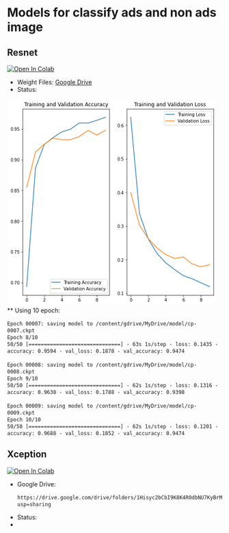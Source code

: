 # Models for classify ads and non ads image
## Resnet
[![Open In Colab](https://colab.research.google.com/assets/colab-badge.svg)](https://colab.research.google.com/drive/1idCyiGacw8aMFh9_WTsX-TIxDzWH2yBt?usp=sharing&fbclid=IwAR0likSFXw_jp_AHKn6Efsh86qzZUxN8kv7sInJAeH5dcpXvBQX9pUXOpwM)
* Weight Files:
  [Google Drive](https://drive.google.com/drive/folders/1Ei48qmtRVYPlQMuzQA_hL2qJq3gTC4Sw?fbclid=IwAR03psRqtLxESr-VTbXT_NkF6Htd17QDLMgPRQ276r9jYsYpgorr0QfjXCs)
* Status:
<img src="./figures/resnet.png">
**  Using 10 epoch:

```
Epoch 00007: saving model to /content/gdrive/MyDrive/model/cp-0007.ckpt
Epoch 8/10
50/50 [==============================] - 63s 1s/step - loss: 0.1435 - accuracy: 0.9594 - val_loss: 0.1878 - val_accuracy: 0.9474

Epoch 00008: saving model to /content/gdrive/MyDrive/model/cp-0008.ckpt
Epoch 9/10
50/50 [==============================] - 62s 1s/step - loss: 0.1316 - accuracy: 0.9638 - val_loss: 0.1788 - val_accuracy: 0.9398

Epoch 00009: saving model to /content/gdrive/MyDrive/model/cp-0009.ckpt
Epoch 10/10
50/50 [==============================] - 62s 1s/step - loss: 0.1201 - accuracy: 0.9688 - val_loss: 0.1852 - val_accuracy: 0.9474
```

## Xception

[![Open In Colab](https://colab.research.google.com/assets/colab-badge.svg)](https://colab.research.google.com/drive/1xtpRTJWTl6v_gruG6Syw82B_SjR_8WYd?usp=sharing)
* Google Drive: 
  ```
  https://drive.google.com/drive/folders/1Hisyc2bCbI9K8K4R0dbNU7KyBrMlpDWH?usp=sharing
  ```
* Status:
* 
